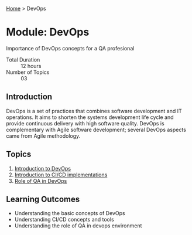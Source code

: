 [Home](../index.md) > DevOps

# Module: DevOps

Importance of DevOps concepts for a QA profesional 

<dl>
<dt>Total Duration</dt>
<dd>12 hours</dd>
<dt>Number of Topics</dt>
<dd>03</dd>
</dl>

## Introduction

DevOps is a set of practices that combines software development and IT operations. It aims to shorten the systems development life cycle and provide continuous delivery with high software quality. DevOps is complementary with Agile software development; several DevOps aspects came from Agile methodology.

## Topics

1. [Introduction to DevOps](./01-int-dev.md)
2. [Introduction to CI/CD implementations](./02-int-ci-cd.md)
3. [Role of QA in DevOps](./03-role-qa.md)

## Learning Outcomes

- Understanding the basic concepts of DevOps
- Understanding CI/CD concepts and tools
- Understanding the role of QA in devops environment